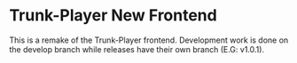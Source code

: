 # Trunk-Player New Frontend

This is a remake of the Trunk-Player frontend. Development work is done on the develop branch while releases have their own branch (E.G: v1.0.1).
